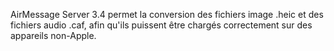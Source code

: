 AirMessage Server 3.4 permet la conversion des fichiers image .heic et des fichiers audio .caf,
afin qu'ils puissent être chargés correctement sur des appareils non-Apple.